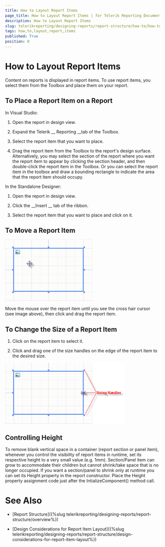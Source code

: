 ```yaml
---
title: How to Layout Report Items
page_title: How to Layout Report Items | for Telerik Reporting Documentation
description: How to Layout Report Items
slug: telerikreporting/designing-reports/report-structure/how-to/how-to-layout-report-items
tags: how,to,layout,report,items
published: True
position: 0
---
```


# How to Layout Report Items



Content on reports is displayed in report items. To use report items, you select them from the Toolbox and place them on your report.


## To Place a Report Item on a Report

In Visual Studio:


1. Open the report in design view.
            


1. Expand the Telerik
__ Reporting 
__tab of the Toolbox.
            


1. Select the report item that you want to place.
            


1. Drag the report item from the Toolbox to the report's design surface. Alternatively,
              you may select the section of the report where you want the report item to appear by clicking
              the section header, and then double-click the report item in the Toolbox. Or you can select the
              report item in the toolbox and draw a bounding rectangle to indicate the area that the report item should occupy.
            




In the Standalone Designer:


1. Open the report in design view.
            


1. Click the 
__Insert
__ tab of the ribbon.
            


1. Select the report item that you want to place and click on it.
            


## To Move a Report Item  
  ![](images/ReportDesign002.png)

Move the mouse over the report item until you see the cross hair cursor (see image above), then click and drag the report item.


## To Change the Size of a Report Item

1. Click on the report item to select it.


1. Click and drag one of the size handles on the edge of the report item to the desired size.
  
  ![](images/ReportDesign003.png)

## Controlling Height

To remove blank vertical space in a container (report section or panel item), whenever you control the visibility of report items in runtime,
          set its respective height to a very small value (e.g. 1mm). Section/Panel item can grow to accommodate their children but cannot shrink/take space that is
          no longer occupied. If you want a section/panel to shrink only at runtime you can set its Height property in the report constructor.
          Place the Height property assignment code just after the IntializeComponent() method call.
        


# See Also


 * [Report Structure]({%slug telerikreporting/designing-reports/report-structure/overview%})


 * [Design Considerations for Report Item Layout]({%slug telerikreporting/designing-reports/report-structure/design-considerations-for-report-item-layout%})

